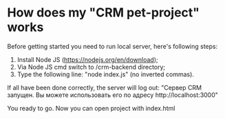 # How does my "CRM pet-project" works

Before getting started you need to run local server, here's following steps:
1) Install Node JS (https://nodejs.org/en/download);
2) Via Node JS cmd switch to /crm-backend directory;
2) Type the following line: "node index.js" (no inverted commas).

If all have been done correctly, the server will log out:
"Сервер CRM запущен. Вы можете использовать его по адресу http://localhost:3000"


You ready to go. Now you can open project with index.html
